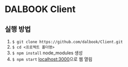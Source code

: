 # DALBOOK Client
## 실행 방법
1. `$ git clone https://github.com/dalbook/Client.git`
2. `$ cd <프로젝트 폴더명>`  
3. `$ npm install` node_modules 생성
3. `$ npm start` [localhost:3000](http://localhost:3000)으로 웹 열림
